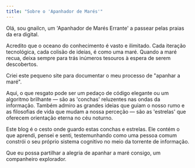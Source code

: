 ```yaml
---
title: "Sobre o 'Apanhador de Marés'"
---
```


Olá, sou gnailcn, um 'Apanhador de Marés Errante' a passear pelas praias da era digital.

Acredito que o oceano do conhecimento é vasto e ilimitado. Cada iteração tecnológica, cada colisão de ideias, é como uma maré. Quando a maré recua, deixa sempre para trás inúmeros tesouros à espera de serem descobertos.

Criei este pequeno site para documentar o meu processo de "apanhar a maré".

Aqui, o que resgato pode ser um pedaço de código elegante ou um algoritmo brilhante — são as 'conchas' reluzentes nas ondas da informação. Também admiro as grandes ideias que guiam o nosso rumo e as filosofias de vida que mudam a nossa perceção — são as 'estrelas' que oferecem orientação eterna no céu noturno.

Este blog é o cesto onde guardo estas conchas e estrelas. Ele contém o que aprendi, pensei e senti, testemunhando como uma pessoa comum constrói o seu próprio sistema cognitivo no meio da torrente de informação.

Que eu possa partilhar a alegria de apanhar a maré consigo, um companheiro explorador.